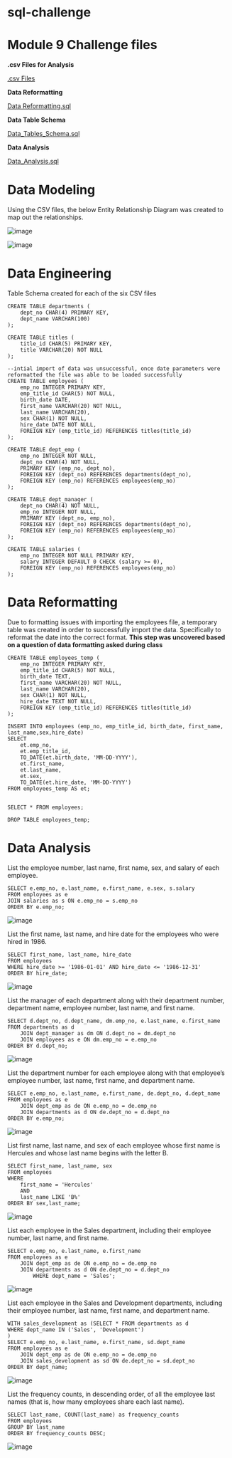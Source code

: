 # sql-challenge

# Module 9 Challenge files

**.csv Files for Analysis**

[.csv Files](https://static.bc-edx.com/data/dl-1-2/m9/lms/starter/Starter_Code.zip)

**Data Reformatting**

[Data Reformatting.sql](https://github.com/BryanCarney/sql-challenge/blob/main/data_formatting.sql)

**Data Table Schema**

[Data_Tables_Schema.sql](https://github.com/BryanCarney/sql-challenge/blob/main/data_tables_schema.sql)

**Data Analysis**

[Data_Analysis.sql](https://github.com/BryanCarney/sql-challenge/blob/main/data_analysis.sql)

# Data Modeling

Using the CSV files, the below Entity Relationship Diagram was created to map out the relationships.

![image](https://github.com/user-attachments/assets/922b5ded-0c26-411d-8236-14859414197b)

![image](https://github.com/user-attachments/assets/322627d1-df84-43f2-a575-dfaa8df0fc0e)

# Data Engineering

Table Schema created for each of the six CSV files

    CREATE TABLE departments (
        dept_no CHAR(4) PRIMARY KEY,
        dept_name VARCHAR(100)
    );
    
    CREATE TABLE titles (
        title_id CHAR(5) PRIMARY KEY,
        title VARCHAR(20) NOT NULL
    );
    
    --intial import of data was unsuccessful, once date parameters were reformatted the file was able to be loaded successfully
    CREATE TABLE employees (
        emp_no INTEGER PRIMARY KEY,
        emp_title_id CHAR(5) NOT NULL,
        birth_date DATE, 
        first_name VARCHAR(20) NOT NULL,
        last_name VARCHAR(20),
        sex CHAR(1) NOT NULL,
        hire_date DATE NOT NULL,
        FOREIGN KEY (emp_title_id) REFERENCES titles(title_id)
    );
    
    CREATE TABLE dept_emp (
        emp_no INTEGER NOT NULL,
        dept_no CHAR(4) NOT NULL,
        PRIMARY KEY (emp_no, dept_no),
        FOREIGN KEY (dept_no) REFERENCES departments(dept_no),
        FOREIGN KEY (emp_no) REFERENCES employees(emp_no)
    );
    
    CREATE TABLE dept_manager (
        dept_no CHAR(4) NOT NULL,
        emp_no INTEGER NOT NULL,
        PRIMARY KEY (dept_no, emp_no),
        FOREIGN KEY (dept_no) REFERENCES departments(dept_no),
        FOREIGN KEY (emp_no) REFERENCES employees(emp_no)
    );
    
    CREATE TABLE salaries (
        emp_no INTEGER NOT NULL PRIMARY KEY, 
        salary INTEGER DEFAULT 0 CHECK (salary >= 0), 
        FOREIGN KEY (emp_no) REFERENCES employees(emp_no)
    );

# Data Reformatting 

Due to formatting issues with importing the employees file, a temporary table was created in order to successfully import the data.  Specifically to reformat the date into the correct format. **This step was uncovered based on a question of data formatting asked during class**

    CREATE TABLE employees_temp (
        emp_no INTEGER PRIMARY KEY,
        emp_title_id CHAR(5) NOT NULL,
        birth_date TEXT, 
        first_name VARCHAR(20) NOT NULL,
        last_name VARCHAR(20),
        sex CHAR(1) NOT NULL,
        hire_date TEXT NOT NULL,
        FOREIGN KEY (emp_title_id) REFERENCES titles(title_id)
    );
    
    INSERT INTO employees (emp_no, emp_title_id, birth_date, first_name, last_name,sex,hire_date)
    SELECT 
    	et.emp_no, 
    	et.emp_title_id, 
    	TO_DATE(et.birth_date, 'MM-DD-YYYY'),
    	et.first_name, 
    	et.last_name,
    	et.sex,
    	TO_DATE(et.hire_date, 'MM-DD-YYYY')
    FROM employees_temp AS et;
    
    
    SELECT * FROM employees;
    
    DROP TABLE employees_temp;

# Data Analysis

List the employee number, last name, first name, sex, and salary of each employee.

    SELECT e.emp_no, e.last_name, e.first_name, e.sex, s.salary
    FROM employees as e    	
    JOIN salaries as s ON e.emp_no = s.emp_no    
    ORDER BY e.emp_no;

![image](https://github.com/user-attachments/assets/552c8926-1c60-429c-b2ae-a93cdeb9ce76)

List the first name, last name, and hire date for the employees who were hired in 1986.

    SELECT first_name, last_name, hire_date
    FROM employees
    WHERE hire_date >= '1986-01-01' AND hire_date <= '1986-12-31'
    ORDER BY hire_date;

![image](https://github.com/user-attachments/assets/f4fccaa5-6b29-4516-bdab-ba265bd9f190)

List the manager of each department along with their department number, department name, employee number, last name, and first name.

    SELECT d.dept_no, d.dept_name, dm.emp_no, e.last_name, e.first_name
    FROM departments as d
    	JOIN dept_manager as dm ON d.dept_no = dm.dept_no
    	JOIN employees as e ON dm.emp_no = e.emp_no
    ORDER BY d.dept_no;

![image](https://github.com/user-attachments/assets/4534dda8-85de-4b80-980e-1ff1b830ebbd)

List the department number for each employee along with that employee’s employee number, last name, first name, and department name.

    SELECT e.emp_no, e.last_name, e.first_name, de.dept_no, d.dept_name
    FROM employees as e
    	JOIN dept_emp as de ON e.emp_no = de.emp_no
    	JOIN departments as d ON de.dept_no = d.dept_no
    ORDER BY e.emp_no;

![image](https://github.com/user-attachments/assets/70d2b6c6-bf7b-4b99-a0c0-896709e3c4df)

List first name, last name, and sex of each employee whose first name is Hercules and whose last name begins with the letter B.

    SELECT first_name, last_name, sex 
    FROM employees 
    WHERE 
    	first_name = 'Hercules'
    	AND
    	last_name LIKE 'B%'
    ORDER BY sex,last_name;

![image](https://github.com/user-attachments/assets/97f28d3f-2cd4-461d-95c8-b57b7632ba76)

List each employee in the Sales department, including their employee number, last name, and first name.

    SELECT e.emp_no, e.last_name, e.first_name
    FROM employees as e
    	JOIN dept_emp as de ON e.emp_no = de.emp_no
    	JOIN departments as d ON de.dept_no = d.dept_no
    		WHERE dept_name = 'Sales';

![image](https://github.com/user-attachments/assets/41b869a8-82fb-45f5-a62a-b8673c406258)

List each employee in the Sales and Development departments, including their employee number, last name, first name, and department name.

    WITH sales_development as (SELECT * FROM departments as d
    WHERE dept_name IN ('Sales', 'Development')
    )
    SELECT e.emp_no, e.last_name, e.first_name, sd.dept_name
    FROM employees as e
    	JOIN dept_emp as de ON e.emp_no = de.emp_no
    	JOIN sales_development as sd ON de.dept_no = sd.dept_no
    ORDER BY dept_name;

![image](https://github.com/user-attachments/assets/bf0a71ba-e935-4015-9a65-55e3313ba4eb)

List the frequency counts, in descending order, of all the employee last names (that is, how many employees share each last name).

    SELECT last_name, COUNT(last_name) as frequency_counts
    FROM employees 
    GROUP BY last_name
    ORDER BY frequency_counts DESC;

![image](https://github.com/user-attachments/assets/21c5c35b-d7da-4c3a-8c82-668b48d9dc6d)
